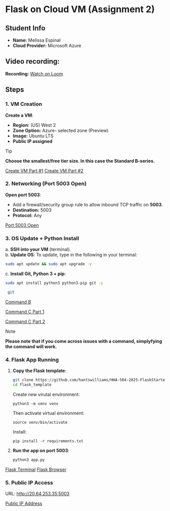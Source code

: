 # Flask on Cloud VM (Assignment 2)

## Student Info
- **Name:** Melissa Espinal
- **Cloud Provider:** Microsoft Azure

## Video recording: 
**Recording:** [Watch on Loom](https://www.loom.com/share/5afe75e55cb040a8808220a6fbf9240d?sid=cc8a2949-0419-4d98-a609-9e9ed3314912)

## Steps
### 1. VM Creation
**Create a VM**:  
   - **Region:** (US) West 2
   - **Zone Option:** Azure- selected zone (Preview)
   - **Image:** Ubuntu LTS
   - **Public IP assigned**
> [!TIP]
> **Choose the smallest/free tier size. In this case the Standard B-series.**
 

[Create VM Part #1](images/Create_vm_1.png)
[Create VM Part #2](images/Create_vm_2.png)

### 2. Networking (Port 5003 Open)
**Open port 5003**:  
   - Add a firewall/security group rule to allow inbound TCP traffic on **5003**.
   -   **Destination:** 5003
   -   **Protocol:** Any
       
[Port 5003 Open](images/Networking_Port5003_Open.png)

### 3. OS Update + Python Install
a. **SSH into your VM** (terminal).  
b. **Update OS**: To update, type in the following in your terminal:
   ```bash
   sudo apt update && sudo apt upgrade -y
   ```  
c. **Install Git, Python 3 + pip**:  
   ```bash
   sudo apt install python3 python3-pip git -y
   ```
 ```bash
  git
   ```  
[Command B](images/Updating_OS.png)

[Command C Part 1](images/Install_Git_Python3_pip.png)

[Command C Part 2](images/Git_terminal.png)

> [!NOTE]
> **Please note that if you come across issues with a command, simplyfying the command will work.**

### 4. Flask App Running
1. **Copy the Flask template**:  
   ```bash
   git clone https://github.com/hantswilliams/HHA-504-2025-FlaskStarter.git
   cd flask_template
   ```  
    Create new virutal environment: 
    ```
    python3 -m venv venv
    ```
    Then activate virtual environment:
    ```
    source venv/bin/activate
    ```
    Install: 
    ```
    pip install -r requirements.txt
    ``` 
2. **Run the app on port 5003**:  
   ```bash
   python3 app.py
   ```  

[Flask Terminal](images/Flask_Running_Terminal.png) 
[Flask Browser](images/Flask_Running_Browser.png)


### 5. Public IP Access
URL: http://20.64.253.35:5003

[Public IP Address](images/Public_IP_Access.png)
